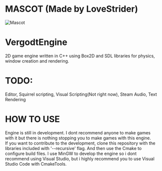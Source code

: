 # MASCOT (Made by LoveStrider)

![Mascot](https://github.com/C04dy/VergodtEngine/assets/101457058/7e490fc0-f9fe-4a8a-b790-38fa5e9955ca)

# VergodtEngine

2D game engine written in C++ using Box2D and SDL libraries for physics, window creation and rendering.

# TODO:
  Editor,
  Squirrel scripting,
  Visual Scripting(Not right now),
  Steam Audio,
  Text Rendering


# HOW TO USE

Engine is still in development. I dont recommend anyone to make games with it but there is nothing stopping you to make games with this engine.  
If you want to contribute to the development, clone this repository with the libraries included with '--recursive' flag. And then use the Cmake to configure build files. I use MinGW to develop the engine so i dont recommend using Visual Studio, but i highly recommend you to use Visual Studio Code with CmakeTools.